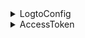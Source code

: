 <details>
  <summary>LogtoConfig</summary>

| Name                | Type       | Required | Default Value                       | Notes                                                                         |
| ------------------- | ---------- | -------- | ----------------------------------- | ----------------------------------------------------------------------------- |
| endpoint            | `string`   | ✅       |                                     | The OIDC service endpoint.                                                    |
| appId               | `string`   | ✅       |                                     | The application id comes from the application we registered in Logto Service. |
| scopes              | `string[]` |          | `[openid, offline_access, profile]` | This field always contains `openid`, `offline_access` and `profile`.          |
| resources           | `string[]` |          |                                     | The protected resource indicators we want to use.                             |
| prompt              | `string`   |          | `consent`                           | The prompt value used in `generateSignInUri`.                                 |
| usingPersistStorage | `boolean`  |          | `true`                              | Decide to store credentials on the local machine or not.                      |

**\*Notes**

- You can extend this `LogtoConfig` if you need to.
- `usingPersistStorage` is only provided in client SDKs. E.g., iOS, Android, and SPA.

</details>

<details>
  <summary>AccessToken</summary>

| Name      | Type     | Notes                |
| --------- | -------- | -------------------- |
| token     | `string` |                      |
| scope     | `string` |                      |
| expiresAt | `number` | Timestamp in seconds |

</details>
